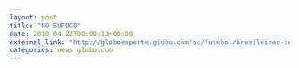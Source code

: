 ```yaml
---
layout: post
title: "NO SUFOCO"
date: 2018-04-22T00:00:13+00:00
external_link: "http://globoesporte.globo.com/sc/futebol/brasileirao-serie-b/jogo/21-04-2018/criciuma-ponte-preta/"
categories: news globo.com
---
```

